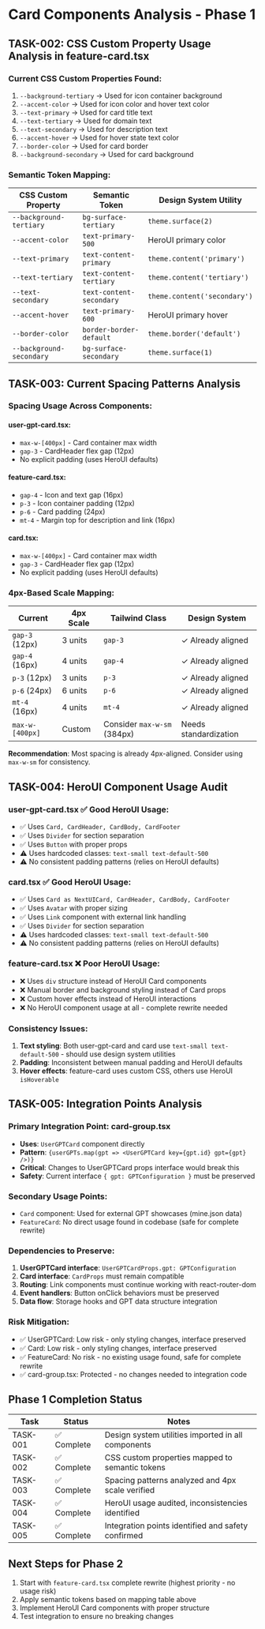 # Card Components Analysis - Phase 1

## TASK-002: CSS Custom Property Usage Analysis in feature-card.tsx

### Current CSS Custom Properties Found:
1. `--background-tertiary` → Used for icon container background
2. `--accent-color` → Used for icon color and hover text color
3. `--text-primary` → Used for card title text
4. `--text-tertiary` → Used for domain text
5. `--text-secondary` → Used for description text
6. `--accent-hover` → Used for hover state text color
7. `--border-color` → Used for card border
8. `--background-secondary` → Used for card background

### Semantic Token Mapping:
| CSS Custom Property | Semantic Token | Design System Utility |
|-------------------|----------------|---------------------|
| `--background-tertiary` | `bg-surface-tertiary` | `theme.surface(2)` |
| `--accent-color` | `text-primary-500` | HeroUI primary color |
| `--text-primary` | `text-content-primary` | `theme.content('primary')` |
| `--text-tertiary` | `text-content-tertiary` | `theme.content('tertiary')` |
| `--text-secondary` | `text-content-secondary` | `theme.content('secondary')` |
| `--accent-hover` | `text-primary-600` | HeroUI primary hover |
| `--border-color` | `border-border-default` | `theme.border('default')` |
| `--background-secondary` | `bg-surface-secondary` | `theme.surface(1)` |

## TASK-003: Current Spacing Patterns Analysis

### Spacing Usage Across Components:

#### user-gpt-card.tsx:
- `max-w-[400px]` - Card container max width
- `gap-3` - CardHeader flex gap (12px)
- No explicit padding (uses HeroUI defaults)

#### feature-card.tsx:
- `gap-4` - Icon and text gap (16px)
- `p-3` - Icon container padding (12px)
- `p-6` - Card padding (24px)
- `mt-4` - Margin top for description and link (16px)

#### card.tsx:
- `max-w-[400px]` - Card container max width
- `gap-3` - CardHeader flex gap (12px)
- No explicit padding (uses HeroUI defaults)

### 4px-Based Scale Mapping:
| Current | 4px Scale | Tailwind Class | Design System |
|---------|-----------|----------------|---------------|
| `gap-3` (12px) | 3 units | `gap-3` | ✓ Already aligned |
| `gap-4` (16px) | 4 units | `gap-4` | ✓ Already aligned |
| `p-3` (12px) | 3 units | `p-3` | ✓ Already aligned |
| `p-6` (24px) | 6 units | `p-6` | ✓ Already aligned |
| `mt-4` (16px) | 4 units | `mt-4` | ✓ Already aligned |
| `max-w-[400px]` | Custom | Consider `max-w-sm` (384px) | Needs standardization |

**Recommendation**: Most spacing is already 4px-aligned. Consider using `max-w-sm` for consistency.

## TASK-004: HeroUI Component Usage Audit

### user-gpt-card.tsx ✅ Good HeroUI Usage:
- ✅ Uses `Card, CardHeader, CardBody, CardFooter`
- ✅ Uses `Divider` for section separation
- ✅ Uses `Button` with proper props
- ⚠️ Uses hardcoded classes: `text-small text-default-500`
- ⚠️ No consistent padding patterns (relies on HeroUI defaults)

### card.tsx ✅ Good HeroUI Usage:
- ✅ Uses `Card as NextUICard, CardHeader, CardBody, CardFooter`
- ✅ Uses `Avatar` with proper sizing
- ✅ Uses `Link` component with external link handling
- ✅ Uses `Divider` for section separation
- ⚠️ Uses hardcoded classes: `text-small text-default-500`
- ⚠️ No consistent padding patterns (relies on HeroUI defaults)

### feature-card.tsx ❌ Poor HeroUI Usage:
- ❌ Uses `div` structure instead of HeroUI Card components
- ❌ Manual border and background styling instead of Card props
- ❌ Custom hover effects instead of HeroUI interactions
- ❌ No HeroUI component usage at all - complete rewrite needed

### Consistency Issues:
1. **Text styling**: Both user-gpt-card and card use `text-small text-default-500` - should use design system utilities
2. **Padding**: Inconsistent between manual padding and HeroUI defaults
3. **Hover effects**: feature-card uses custom CSS, others use HeroUI `isHoverable`

## TASK-005: Integration Points Analysis

### Primary Integration Point: card-group.tsx
- **Uses**: `UserGPTCard` component directly
- **Pattern**: `{userGPTs.map(gpt => <UserGPTCard key={gpt.id} gpt={gpt} />)}`
- **Critical**: Changes to UserGPTCard props interface would break this
- **Safety**: Current interface `{ gpt: GPTConfiguration }` must be preserved

### Secondary Usage Points:
- `Card` component: Used for external GPT showcases (mine.json data)
- `FeatureCard`: No direct usage found in codebase (safe for complete rewrite)

### Dependencies to Preserve:
1. **UserGPTCard interface**: `UserGPTCardProps.gpt: GPTConfiguration`
2. **Card interface**: `CardProps` must remain compatible
3. **Routing**: Link components must continue working with react-router-dom
4. **Event handlers**: Button onClick behaviors must be preserved
5. **Data flow**: Storage hooks and GPT data structure integration

### Risk Mitigation:
- ✅ UserGPTCard: Low risk - only styling changes, interface preserved
- ✅ Card: Low risk - only styling changes, interface preserved
- ✅ FeatureCard: No risk - no existing usage found, safe for complete rewrite
- ✅ card-group.tsx: Protected - no changes needed to integration code

## Phase 1 Completion Status

| Task | Status | Notes |
|------|--------|-------|
| TASK-001 | ✅ Complete | Design system utilities imported in all components |
| TASK-002 | ✅ Complete | CSS custom properties mapped to semantic tokens |
| TASK-003 | ✅ Complete | Spacing patterns analyzed and 4px scale verified |
| TASK-004 | ✅ Complete | HeroUI usage audited, inconsistencies identified |
| TASK-005 | ✅ Complete | Integration points identified and safety confirmed |

## Next Steps for Phase 2
1. Start with `feature-card.tsx` complete rewrite (highest priority - no usage risk)
2. Apply semantic tokens based on mapping table above
3. Implement HeroUI Card components with proper structure
4. Test integration to ensure no breaking changes
